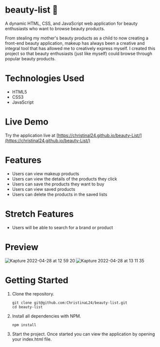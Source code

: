 # beauty-list 💄

A dynamic HTML, CSS, and JavaScript web application for beauty enthusiasts who want to browse beauty products. 

From stealing my mother's beauty products as a child to now creating a front-end beauty application, makeup has always been a creative and integral tool that has allowed me to creatively express myself. I created this project so that beauty enthusiasts (just like myself) could browse through popular beauty products. 

# Technologies Used
- HTML5
- CSS3
- JavaScript

# Live Demo

Try the application live at [https://christinal24.github.io/beauty-List/](https://christinal24.github.io/beauty-List/)

# Features
- Users can view makeup products
- Users can view the details of the products they click
- Users can save the products they want to buy
- Users can view saved products
- Users can delete the products in the saved lists

# Stretch Features
- Users will be able to search for a brand or product

# Preview
![Kapture 2022-04-28 at 12 59 20](https://user-images.githubusercontent.com/97194651/165836720-2a05e7de-2000-404c-8979-87aea17a135a.gif)
![Kapture 2022-04-28 at 13 11 35](https://user-images.githubusercontent.com/97194651/165837556-ef56ff73-2742-40c8-a0f0-48fe0e4f321b.gif)




# Getting Started

1. Clone the repository.
    ```shell
    git clone git@github.com:ChristinaL24/beauty-list.git
    cd beauty-list
    ```
2. Install all dependencies with NPM.
    ```shell
    npm install
    ```
3. Start the project. Once started you can view the application by opening your index.html file.
